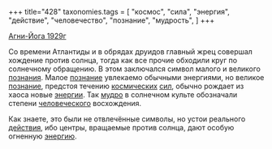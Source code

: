 +++
title="428"
taxonomies.tags = [
 "космос",
 "сила",
 "энергия",
 "действие",
 "человечество",
 "познание",
 "мудрость",
]
+++

[Агни-Йога 1929г](/agni/1929)

Со времени Атлантиды и в обрядах друидов главный жрец совершал хождение против солнца, тогда как все прочие обходили круг по солнечному обращению. В этом заключался символ малого и великого [познания](/tags/[познание](/tags/познание)). Малое [познание](/tags/познание) увлекаемо обычными энергиями, но великое [познание](/tags/познание), предстоя течению [космических](/tags/космос) [сил](/tags/сила), обычно рождает из хаоса новые [энергии](/tags/энергия). Так [мудро](/tags/мудрость) в солнечном культе обозначали степени [человеческого](/tags/человечество) восхождения.   

Как знаете, это были не отвлечённые символы, но устои реального [действия](/tags/действие), ибо центры, вращаемые против солнца, дают особую огненную [энергию](/tags/энергия).